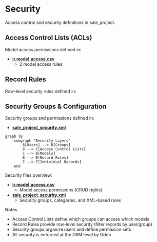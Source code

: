 # Security

Access control and security definitions in sale_project.

## Access Control Lists (ACLs)

Model access permissions defined in:
- **[ir.model.access.csv](../sale_project/security/ir.model.access.csv)**
  - 2 model access rules

## Record Rules

Row-level security rules defined in:

## Security Groups & Configuration

Security groups and permissions defined in:
- **[sale_project_security.xml](../sale_project/security/sale_project_security.xml)**

```mermaid
graph TB
    subgraph "Security Layers"
        A[Users] --> B[Groups]
        B --> C[Access Control Lists]
        C --> D[Models]
        B --> E[Record Rules]
        E --> F[Individual Records]
    end
```

Security files overview:
- **[ir.model.access.csv](../sale_project/security/ir.model.access.csv)**
  - Model access permissions (CRUD rights)
- **[sale_project_security.xml](../sale_project/security/sale_project_security.xml)**
  - Security groups, categories, and XML-based rules

Notes
- Access Control Lists define which groups can access which models
- Record Rules provide row-level security (filter records by user/group)
- Security groups organize users and define permission sets
- All security is enforced at the ORM level by Odoo
